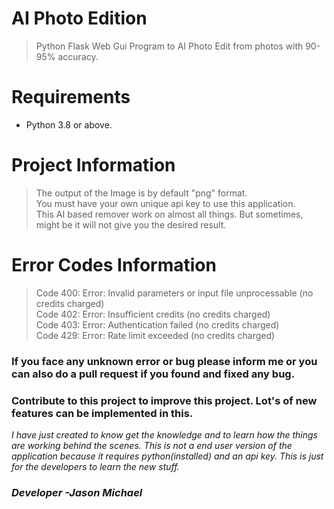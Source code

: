 # AI Photo Edition
> Python Flask Web Gui Program to AI Photo Edit from photos with 90-95% accuracy.

# Requirements
- Python 3.8 or above.<br>

# Project Information
 > The output of the Image is by default "png" format.<br>
 > You must have your own unique api key to use this application.<br>
 > This AI based remover work on almost all things. But sometimes, might be it will not give you the desired result.<br>
 
 # Error Codes Information
 
 > Code 400: Error: Invalid parameters or input file unprocessable (no credits charged)<br>
 > Code 402: Error: Insufficient credits (no credits charged)<br>
 > Code 403: Error: Authentication failed (no credits charged)<br>
 > Code 429: Error: Rate limit exceeded (no credits charged)<br>
 
 <h3>If you face any unknown error or bug please inform me or you can also do a pull request if you found and fixed any bug.</h3>
 <h3>Contribute to this project to improve this project. Lot's of new features can be implemented in this.</h3>
 <i> I have just created to know get the knowledge and to learn how the things are working behind the scenes. This is not a end user version of the application because it requires python(installed) and an api key. This is just for the developers to learn the new stuff.</i>
 
 
 <h3><i>Developer -Jason Michael</i></h3>
 
 
  

